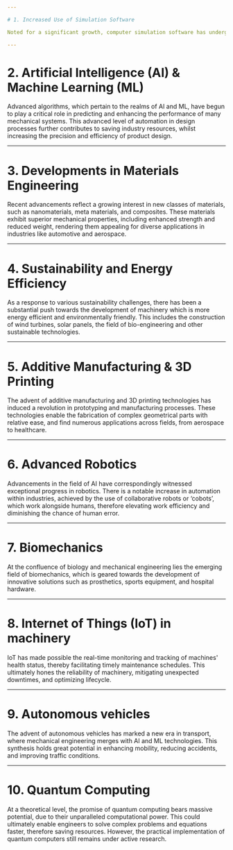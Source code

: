 ```yaml
---

# 1. Increased Use of Simulation Software

Noted for a significant growth, computer simulation software has undergone extensive advancements, due to the rapid progress in computational capabilities. Such programs are now widely employed by mechanical engineers for the purpose of testing their designs in a virtual space, even before proceeding to the stage of physical prototyping. Implications of this include heightened efficiency, considerable cost and time saved, as well as diminished risk of errors.

---
```


# 2. Artificial Intelligence (AI) & Machine Learning (ML)

Advanced algorithms, which pertain to the realms of AI and ML, have begun to play a critical role in predicting and enhancing the performance of many mechanical systems. This advanced level of automation in design processes further contributes to saving industry resources, whilst increasing the precision and efficiency of product design.

---

# 3. Developments in Materials Engineering

Recent advancements reflect a growing interest in new classes of materials, such as nanomaterials, meta materials, and composites. These materials exhibit superior mechanical properties, including enhanced strength and reduced weight, rendering them appealing for diverse applications in industries like automotive and aerospace.

---

# 4. Sustainability and Energy Efficiency

As a response to various sustainability challenges, there has been a substantial push towards the development of machinery which is more energy efficient and environmentally friendly. This includes the construction of wind turbines, solar panels, the field of bio-engineering and other sustainable technologies.

---

# 5. Additive Manufacturing & 3D Printing

The advent of additive manufacturing and 3D printing technologies has induced a revolution in prototyping and manufacturing processes. These technologies enable the fabrication of complex geometrical parts with relative ease, and find numerous applications across fields, from aerospace to healthcare.

---

# 6. Advanced Robotics

Advancements in the field of AI have correspondingly witnessed exceptional progress in robotics. There is a notable increase in automation within industries, achieved by the use of collaborative robots or ‘cobots’, which work alongside humans, therefore elevating work efficiency and diminishing the chance of human error.

---

# 7. Biomechanics

At the confluence of biology and mechanical engineering lies the emerging field of biomechanics, which is geared towards the development of innovative solutions such as prosthetics, sports equipment, and hospital hardware.

---

# 8. Internet of Things (IoT) in machinery

IoT has made possible the real-time monitoring and tracking of machines' health status, thereby facilitating timely maintenance schedules. This ultimately hones the reliability of machinery, mitigating unexpected downtimes, and optimizing lifecycle.

---

# 9. Autonomous vehicles

The advent of autonomous vehicles has marked a new era in transport, where mechanical engineering merges with AI and ML technologies. This synthesis holds great potential in enhancing mobility, reducing accidents, and improving traffic conditions.

---

# 10. Quantum Computing

At a theoretical level, the promise of quantum computing bears massive potential, due to their unparalleled computational power. This could ultimately enable engineers to solve complex problems and equations faster, therefore saving resources. However, the practical implementation of quantum computers still remains under active research.